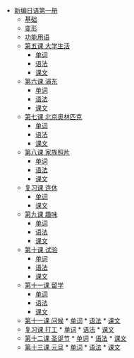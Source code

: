 * [新编日语第一册]()
    * [基础](基础/时间与时刻.md)
    * [变形](基础/变形.md)
    * [功能用语](基础/功能用语.md)
    * [第五课 大学生活]()
      * [单词](第一册第二单元/大学の生活/单词.md)
      * [语法](第一册第二单元/大学の生活/语法.md)
      * [课文](第一册第二单元/大学の生活/课文.md)
    * [第六课 浦东]()
      * [单词](第一册第二单元/浦东/单词.md)
      * [语法](第一册第二单元/浦东/语法.md)
      * [课文](第一册第二单元/浦东/课文.md)
    * [第七课 北京奥林匹克]()
      * [单词](第一册第二单元/北京オリンピック/单词.md)
      * [语法](第一册第二单元/北京オリンピック/语法.md)
      * [课文](第一册第二单元/北京オリンピック/课文.md)
    * [第八课 家族照片]()
      * [单词](第一册第二单元/家族のデジカメ写真/单词.md)
      * [语法](第一册第二单元/家族のデジカメ写真/语法.md)
      * [课文](第一册第二单元/家族のデジカメ写真/课文.md)
    * [复习课 连休]()
      * [单词](第一册第二单元/连休/单词.md)
      * [课文](第一册第二单元/连休/课文.md)
    * [第九课 趣味]()
      * [单词](第一册第三单元/趣味/单词.md)
      * [语法](第一册第三单元/趣味/语法.md)
      * [课文](第一册第三单元/趣味/课文.md)
    * [第十课 试验]()
      * [单词](第一册第三单元/试验/单词.md)
      * [语法](第一册第三单元/试验/语法.md)
      * [课文](第一册第三单元/试验/课文.md)
    * [第十一课 留学]()
      * [单词](第一册第三单元/留学/单词.md)
      * [语法](第一册第三单元/留学/语法.md)
      * [课文](第一册第三单元/留学/课文.md)
    *  [第十一课 问候]()
      * [单词](第一册第三单元/问候/单词.md)
      * [语法](第一册第三单元/问候/语法.md)
      * [课文](第一册第三单元/问候/课文.md)
    *  [复习课 打工]()
      * [单词](第一册第三单元/打工/单词.md)
      * [语法](第一册第三单元/打工/语法.md)
      * [课文](第一册第三单元/打工/课文.md)
    *  [第十二课 圣诞节]()
      * [单词](第一册第四单元/圣诞节/单词.md)
      * [语法](第一册第四单元/圣诞节/语法.md)
      * [课文](第一册第四单元/圣诞节/课文.md)
    *  [第十三课 元旦]()
      * [单词](第一册第四单元/元旦/单词.md)
      * [语法](第一册第四单元/元旦/语法.md)
      * [课文](第一册第四单元/元旦/课文.md)